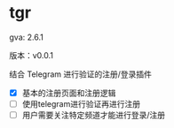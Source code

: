 # tgr

gva: 2.6.1

版本：v0.0.1

结合 Telegram 进行验证的注册/登录插件

- [x] 基本的注册页面和注册逻辑
- [ ] 使用telegram进行验证再进行注册
- [ ] 用户需要关注特定频道才能进行登录/注册
